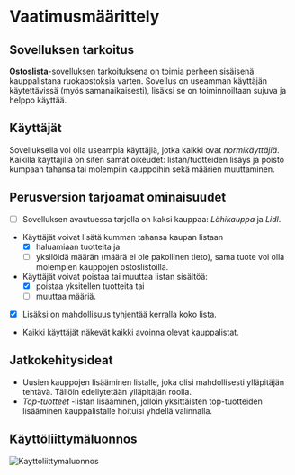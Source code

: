 # Vaatimusmäärittely
## Sovelluksen tarkoitus
**Ostoslista**-sovelluksen tarkoituksena on toimia perheen sisäisenä kauppalistana ruokaostoksia varten. Sovellus on useamman käyttäjän käytettävissä (myös samanaikaisesti), lisäksi se on toiminnoiltaan sujuva ja helppo käyttää. 

## Käyttäjät
Sovelluksella voi olla useampia käyttäjiä, jotka kaikki ovat *normikäyttäjiä*. Kaikilla käyttäjillä on siten samat oikeudet: listan/tuotteiden lisäys ja poisto kumpaan tahansa tai molempiin kauppoihin sekä määrien muuttaminen.
## Perusversion tarjoamat ominaisuudet
- [ ] Sovelluksen avautuessa tarjolla on kaksi kauppaa: *Lähikauppa* ja *Lidl*.
- Käyttäjät voivat lisätä kumman tahansa kaupan listaan
  - [x] haluamiaan tuotteita ja 
  - [ ] yksilöidä määrän (määrä ei ole pakollinen tieto), sama tuote voi olla molempien kauppojen ostoslistoilla.
- Käyttäjät voivat poistaa tai muuttaa listan sisältöä: 
   - [x] poistaa yksitellen tuotteita tai
    - [ ] muuttaa määriä. 

- [x] Lisäksi on mahdollisuus tyhjentää kerralla koko lista.
- Kaikki käyttäjät näkevät kaikki avoinna olevat kauppalistat.

## Jatkokehitysideat
- Uusien kauppojen lisääminen listalle, joka olisi mahdollisesti ylläpitäjän tehtävä. Tällöin edellytetään ylläpitäjän roolia.
- *Top-tuotteet* -listan lisääminen, jolloin yksittäisten top-tuotteiden lisääminen kauppalistalle hoituisi yhdellä valinnalla.  


## Käyttöliittymäluonnos

![Kayttoliittymaluonnos](https://user-images.githubusercontent.com/78747844/201487678-ef2615d0-82fd-4b70-9117-fa4d732807d5.png)
